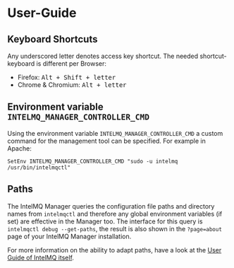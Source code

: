 # User-Guide

## Keyboard Shortcuts

Any underscored letter denotes access key shortcut. The needed shortcut-keyboard is different per Browser:
* Firefox: <kbd>Alt + Shift + letter</kbd>
* Chrome & Chromium: <kbd>Alt + letter</kbd>

## Environment variable `INTELMQ_MANAGER_CONTROLLER_CMD`

Using the environment variable `INTELMQ_MANAGER_CONTROLLER_CMD` a custom command for the management tool can be specified. For example in Apache:

```
SetEnv INTELMQ_MANAGER_CONTROLLER_CMD "sudo -u intelmq /usr/bin/intelmqctl"
```

## Paths

The IntelMQ Manager queries the configuration file paths and directory names from `intelmqctl` and therefore any global environment variables (if set) are effective in the Manager too. The interface for this query is `intelmqctl debug --get-paths`, the result is also shown in the `?page=about` page of your IntelMQ Manager installation.

For more information on the ability to adapt paths, have a look at the [User Guide of IntelMQ itself](https://github.com/certtools/intelmq/blob/master/docs/User-Guide.md#opt-and-lsb-paths).
